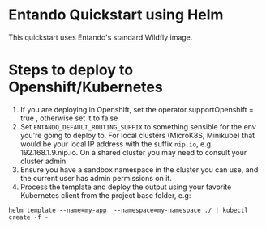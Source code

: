 # Entando Quickstart using Helm

This quickstart uses Entando's standard Wildfly image.

# Steps to deploy to Openshift/Kubernetes

1. If you are deploying in Openshift, set the operator.supportOpenshift = true , otherwise set it to false
2. Set `ENTANDO_DEFAULT_ROUTING_SUFFIX` to something sensible for the env you're going to deploy to. For local clusters (MicroK8S, Minikube) that would be your local IP address with the suffix `nip.io`, e.g. 192.168.1.9.nip.io. On a shared cluster you may need to consult your cluster admin.
3. Ensure you have a sandbox namespace in the cluster you can use, and the current user has admin permissions on it.
4. Process the template and deploy the output using your favorite Kubernetes client from the project base folder, e.g:
```
helm template --name=my-app  --namespace=my-namespace ./ | kubectl create -f -
```


